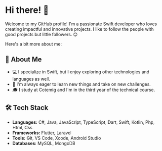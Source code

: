 # Hi there! 👋

Welcome to my GitHub profile! I'm a passionate Swift developer who loves creating impactful and innovative projects. 
I like to follow the people with good projects but little followers. 😊

Here's a bit more about me:

## 🌟 About Me

- 💻 I specialize in Swift, but I enjoy exploring other technologies and languages as well.
- 🚀 I'm always eager to learn new things and take on new challenges.
- 🎓 I study at Cotemig and I'm in the third year of the technical course.

## 🛠️ Tech Stack

- **Languages:** C#, Java, JavaScript, TypeScript, Dart, Swift, Kotlin, Php, Html, Css.
- **Frameworks:** Flutter, Laravel
- **Tools:** Git, VS Code, Xcode, Android Studio
- **Databases:** MySQL, MongoDB
